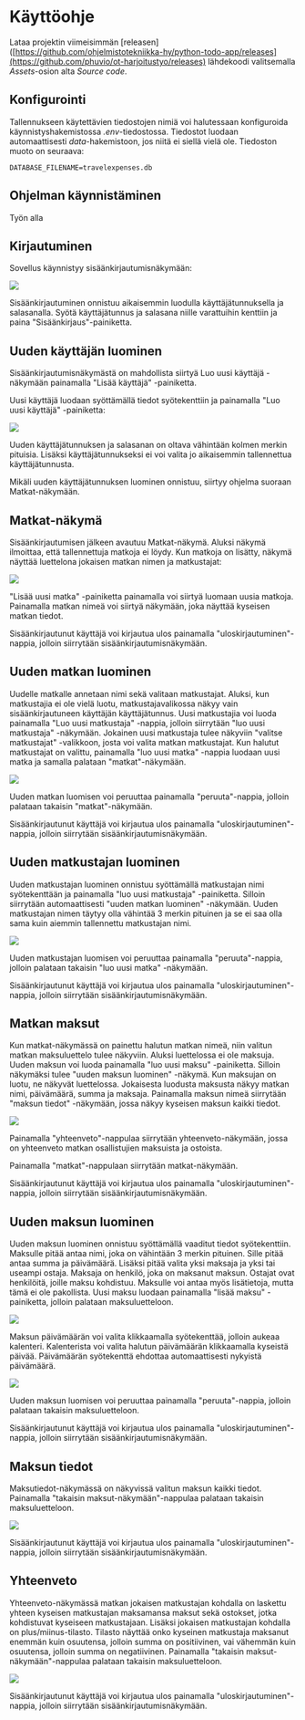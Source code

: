 # Käyttöohje

Lataa projektin viimeisimmän [releasen]([https://github.com/ohjelmistotekniikka-hy/python-todo-app/releases](https://github.com/phuvio/ot-harjoitustyo/releases) lähdekoodi valitsemalla _Assets_-osion alta _Source code_.

## Konfigurointi

Tallennukseen käytettävien tiedostojen nimiä voi halutessaan konfiguroida käynnistyshakemistossa _.env_-tiedostossa. Tiedostot luodaan automaattisesti _data_-hakemistoon, jos niitä ei siellä vielä ole. Tiedoston muoto on seuraava:

```
DATABASE_FILENAME=travelexpenses.db
```

## Ohjelman käynnistäminen

Työn alla

## Kirjautuminen

Sovellus käynnistyy sisäänkirjautumisnäkymään:

![](./kuvat/Kirjaudu%20sisaan.png)

Sisäänkirjautuminen onnistuu aikaisemmin luodulla käyttäjätunnuksella ja salasanalla. Syötä käyttäjätunnus ja salasana niille varattuihin kenttiin ja paina "Sisäänkirjaus"-painiketta.

## Uuden käyttäjän luominen

Sisäänkirjautumisnäkymästä on mahdollista siirtyä Luo uusi käyttäjä -näkymään painamalla "Lisää käyttäjä" -painiketta.

Uusi käyttäjä luodaan syöttämällä tiedot syötekenttiin ja painamalla "Luo uusi käyttäjä" -painiketta:

![](./kuvat/Luo%20uusi%20kayttaja.png)

Uuden käyttäjätunnuksen ja salasanan on oltava vähintään kolmen merkin pituisia. Lisäksi käyttäjätunnukseksi ei voi valita jo aikaisemmin tallennettua käyttäjätunnusta.

Mikäli uuden käyttäjätunnuksen luominen onnistuu, siirtyy ohjelma suoraan Matkat-näkymään.

## Matkat-näkymä

Sisäänkirjautumisen jälkeen avautuu Matkat-näkymä. Aluksi näkymä ilmoittaa, että tallennettuja matkoja ei löydy. Kun matkoja on lisätty, näkymä näyttää luettelona jokaisen matkan nimen ja matkustajat:

![](./kuvat/Matkat.png)

"Lisää uusi matka" -painiketta painamalla voi siirtyä luomaan uusia matkoja. Painamalla matkan nimeä voi siirtyä näkymään, joka näyttää kyseisen matkan tiedot.

Sisäänkirjautunut käyttäjä voi kirjautua ulos painamalla "uloskirjautuminen"-nappia, jolloin siirrytään sisäänkirjautumisnäkymään.

## Uuden matkan luominen

Uudelle matkalle annetaan nimi sekä valitaan matkustajat. Aluksi, kun matkustajia ei ole vielä luotu, matkustajavalikossa näkyy vain sisäänkirjautuneen käyttäjän käyttäjätunnus. Uusi matkustajia voi luoda painamalla "Luo uusi matkustaja" -nappia, jolloin siirrytään "luo uusi matkustaja" -näkymään. Jokainen uusi matkustaja tulee näkyviin "valitse matkustajat" -valikkoon, josta voi valita matkan matkustajat. Kun halutut matkustajat on valittu, painamalla "luo uusi matka" -nappia luodaan uusi matka ja samalla palataan "matkat"-näkymään. 

![](./kuvat/Luo%20uusi%20matka.png)

Uuden matkan luomisen voi peruuttaa painamalla "peruuta"-nappia, jolloin palataan takaisin "matkat"-näkymään.

Sisäänkirjautunut käyttäjä voi kirjautua ulos painamalla "uloskirjautuminen"-nappia, jolloin siirrytään sisäänkirjautumisnäkymään.

## Uuden matkustajan luominen

Uuden matkustajan luominen onnistuu syöttämällä matkustajan nimi syötekenttään ja painamalla "luo uusi matkustaja" -painiketta. Silloin siirrytään automaattisesti "uuden matkan luominen" -näkymään. Uuden matkustajan nimen täytyy olla vähintää 3 merkin pituinen ja se ei saa olla sama kuin aiemmin tallennettu matkustajan nimi.

![](./kuvat/Luo%20uusi%20matkustaja.png)

Uuden matkustajan luomisen voi peruuttaa painamalla "peruuta"-nappia, jolloin palataan takaisin "luo uusi matka" -näkymään.

Sisäänkirjautunut käyttäjä voi kirjautua ulos painamalla "uloskirjautuminen"-nappia, jolloin siirrytään sisäänkirjautumisnäkymään.

## Matkan maksut

Kun matkat-näkymässä on painettu halutun matkan nimeä, niin valitun matkan maksuluettelo tulee näkyviin. Aluksi luettelossa ei ole maksuja. Uuden maksun voi luoda painamalla "luo uusi maksu" -painiketta. Silloin näkymäksi tulee "uuden maksun luominen" -näkymä. Kun maksujan on luotu, ne näkyvät luettelossa. Jokaisesta luodusta maksusta näkyy matkan nimi, päivämäärä, summa ja maksaja. Painamalla maksun nimeä siirrytään "maksun tiedot" -näkymään, jossa näkyy kyseisen maksun kaikki tiedot. 

![](./kuvat/Laskut.png)

Painamalla "yhteenveto"-nappulaa siirrytään yhteenveto-näkymään, jossa on yhteenveto matkan osallistujien maksuista ja ostoista.

Painamalla "matkat"-nappulaan siirrytään matkat-näkymään.

Sisäänkirjautunut käyttäjä voi kirjautua ulos painamalla "uloskirjautuminen"-nappia, jolloin siirrytään sisäänkirjautumisnäkymään.

## Uuden maksun luominen

Uuden maksun luominen onnistuu syöttämällä vaaditut tiedot syötekenttiin. Maksulle pitää antaa nimi, joka on vähintään 3 merkin pituinen. Sille pitää antaa summa ja päivämäärä. Lisäksi pitää valita yksi maksaja ja yksi tai useampi ostaja. Maksaja on henkilö, joka on maksanut maksun. Ostajat ovat henkilöitä, joille maksu kohdistuu. Maksulle voi antaa myös lisätietoja, mutta tämä ei ole pakollista. Uusi maksu luodaan painamalla "lisää maksu" -painiketta, jolloin palataan maksuluetteloon.

![](./kuvat/Luo%20uusi%20maksu.png)

Maksun päivämäärän voi valita klikkaamalla syötekenttää, jolloin aukeaa kalenteri. Kalenterista voi valita halutun päivämäärän klikkaamalla kyseistä päivää. Päivämäärän syötekenttä ehdottaa automaattisesti nykyistä päivämäärä.

![](./kuvat/Kalenteri.png)

Uuden maksun luomisen voi peruuttaa painamalla "peruuta"-nappia, jolloin palataan takaisin maksuluetteloon.

Sisäänkirjautunut käyttäjä voi kirjautua ulos painamalla "uloskirjautuminen"-nappia, jolloin siirrytään sisäänkirjautumisnäkymään.

## Maksun tiedot

Maksutiedot-näkymässä on näkyvissä valitun maksun kaikki tiedot. Painamalla "takaisin maksut-näkymään"-nappulaa palataan takaisin maksuluetteloon.

![](./kuvat/Laskun%20tiedot.png)

Sisäänkirjautunut käyttäjä voi kirjautua ulos painamalla "uloskirjautuminen"-nappia, jolloin siirrytään sisäänkirjautumisnäkymään.

## Yhteenveto

Yhteenveto-näkymässä matkan jokaisen matkustajan kohdalla on laskettu yhteen kyseisen matkustajan maksamansa maksut sekä ostokset, jotka kohdistuvat kyseiseen matkustajaan. Lisäksi jokaisen matkustajan kohdalla on plus/miinus-tilasto. Tilasto näyttää onko kyseinen matkustaja maksanut enemmän kuin osuutensa, jolloin summa on positiivinen, vai vähemmän kuin osuutensa, jolloin summa on negatiivinen. Painamalla "takaisin maksut-näkymään"-nappulaa palataan takaisin maksuluetteloon.

![](./kuvat/Yhteenveto.png)

Sisäänkirjautunut käyttäjä voi kirjautua ulos painamalla "uloskirjautuminen"-nappia, jolloin siirrytään sisäänkirjautumisnäkymään.
